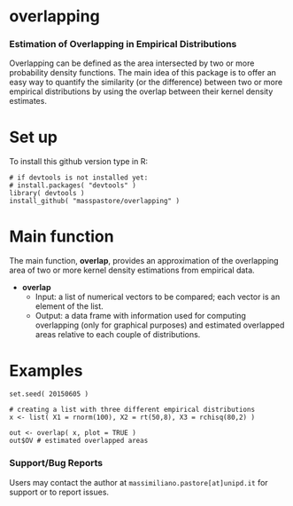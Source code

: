 # overlapping
### Estimation of Overlapping in Empirical Distributions

Overlapping can be defined as the area intersected by two or more probability density functions. The main idea of this package is to offer an easy way to quantify the similarity (or the difference) between two or more empirical distributions by using the overlap between their kernel density estimates.

# Set up

To install this github version type in R:

```{r}
# if devtools is not installed yet: 
# install.packages( "devtools" )  
library( devtools )
install_github( "masspastore/overlapping" )
```

# Main function

The main function, **overlap**, provides an approximation of the overlapping area of two or more kernel density estimations from empirical data.

* **overlap**
    + Input: a list of numerical vectors to be compared; each vector is an element of the list.
    + Output: a data frame with information used for computing overlapping (only for graphical purposes) and estimated overlapped areas relative to each couple of distributions.
     

# Examples

```{r}
set.seed( 20150605 )

# creating a list with three different empirical distributions
x <- list( X1 = rnorm(100), X2 = rt(50,8), X3 = rchisq(80,2) )

out <- overlap( x, plot = TRUE )
out$OV # estimated overlapped areas
```

### Support/Bug Reports

Users may contact the author at `massimiliano.pastore[at]unipd.it` for support or to report issues.

